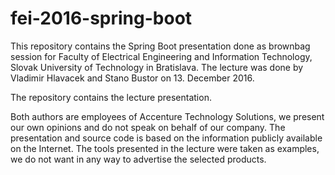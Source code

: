 # fei-2016-spring-boot

This repository contains the Spring Boot presentation done as brownbag session for Faculty of Electrical Engineering and Information Technology, Slovak University of Technology in Bratislava. The lecture was done by Vladimir Hlavacek and Stano Bustor on 13. December 2016.

The repository contains the lecture presentation.

Both authors are employees of Accenture Technology Solutions, we present our own opinions and do not speak on behalf of our company. The presentation and source code is based on the information publicly available on the Internet. The tools presented in the lecture were taken as examples, we do not want in any way to advertise the selected products.
